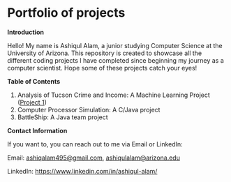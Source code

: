 # Portfolio of projects

**Introduction**

Hello! My name is Ashiqul Alam, a junior studying Computer Science at the University of Arizona. This repository is created to showcase all the different coding projects I have completed since beginning my journey as a computer scientist. Hope some of these projects catch your eyes!

**Table of Contents**

1. Analysis of Tucson Crime and Income: A Machine Learning Project ([Project 1](https://github.com/Ash-Triple9/portfolio_of_projects/tree/f8278d11c01e9011d07aba3230126eb44682c7df/Project%201)) 
2. Computer Processor Simulation: A C/Java project 
3. BattleShip: A Java team project

**Contact Information**

If you want to, you can reach out to me via Email or LinkedIn:

Email: ashiqalam495@gmail.com, ashiqulalam@arizona.edu

LinkedIn: https://www.linkedin.com/in/ashiqul-alam/
